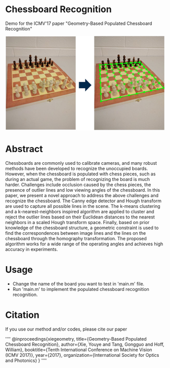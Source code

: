# Chessboard Recognition
Demo for the ICMV'17 paper "Geometry-Based Populated Chessboard Recognition"

   <img src='Fig/motivation.jpg' width=800>
   
# Abstract
Chessboards are commonly used to calibrate cameras, and many robust methods have been developed to recognize the unoccupied boards. However, when the chessboard is populated with chess pieces, such as during an actual game, the problem of recognizing the board is much harder. Challenges include occlusion caused by the chess pieces, the presence of outlier lines and low viewing angles of the chessboard. In this paper, we present a novel approach to address the above challenges and recognize the chessboard. The Canny edge detector and Hough transform are used to capture all possible lines in the scene. The k-means clustering and a k-nearest-neighbors inspired algorithm are applied to cluster and reject the outlier lines based on their Euclidean distances to the nearest neighbors in a scaled Hough transform space. Finally, based on prior knowledge of the chessboard structure, a geometric constraint is used to find the correspondences between image lines and the lines on the chessboard through the homography transformation. The proposed algorithm works for a wide range of the operating angles and achieves high accuracy in experiments.

# Usage
- Change the name of the board you want to test in 'main.m' file.
- Run 'main.m' to implement the populated chessboard recognition recognition.

# Citation
If you use our method and/or codes, please cite our paper

''''
@inproceedings{xiegeometry,
  title={Geometry-Based Populated Chessboard Recognition},
  author={Xie, Youye and Tang, Gongguo and Hoff, William},
  booktitle={Tenth International Conference on Machine Vision (ICMV 2017)},
  year={2017},
  organization={International Society for Optics and Photonics}
}
''''
